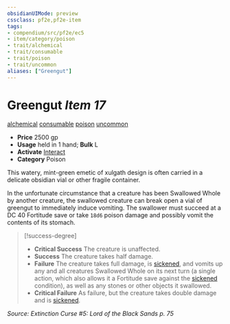 ```yaml
---
obsidianUIMode: preview
cssclass: pf2e,pf2e-item
tags:
- compendium/src/pf2e/ec5
- item/category/poison
- trait/alchemical
- trait/consumable
- trait/poison
- trait/uncommon
aliases: ["Greengut"]
---
```

# Greengut *Item 17*  
[alchemical](rules/traits/alchemical.md)  [consumable](rules/traits/consumable.md)  [poison](rules/traits/poison.md)  [uncommon](rules/traits/uncommon.md)  

- **Price** 2500 gp
- **Usage** held in 1 hand; **Bulk** L
- **Activate** [Interact](rules/actions/interact.md)
- **Category** Poison

This watery, mint-green emetic of xulgath design is often carried in a delicate obsidian vial or other fragile container.

In the unfortunate circumstance that a creature has been Swallowed Whole by another creature, the swallowed creature can break open a vial of greengut to immediately induce vomiting. The swallower must succeed at a DC 40 Fortitude save or take `18d6` poison damage and possibly vomit the contents of its stomach.

> [!success-degree] 
> - **Critical Success** The creature is unaffected.
> - **Success** The creature takes half damage.
> - **Failure** The creature takes full damage, is [sickened](rules/conditions.md#Sickened), and vomits up any and all creatures Swallowed Whole on its next turn (a single action, which also allows it a Fortitude save against the [sickened](rules/conditions.md#Sickened) condition), as well as any stones or other objects it swallowed.
> - **Critical Failure** As failure, but the creature takes double damage and is [sickened](rules/conditions.md#Sickened).

*Source: Extinction Curse #5: Lord of the Black Sands p. 75*